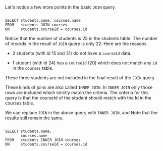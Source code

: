Let's notice a few more points in the basic `JOIN` query.

<codeblock language="sql" dbName="students2-v1.db" type="lesson">
<code>
SELECT students.name, courses.name
FROM   students JOIN courses
ON     students.courseId = courses.id
</code>
</codeblock>

Notice that the number of students is 25 in the students table.
The number of records in the result of  `JOIN` query is only 22.
Here are the reasons.

* 2 students (with id 15 and 31) do not have a `courseId` data.

* 1 student (with id 24) has a `courseId` (20) which does not match any `id` in the `courses` table.

These three students are not included in the final result of the `JOIN` query.

These kinds of joins are also called `INNER JOIN`. In `INNER JOIN` only those rows are included which
strictly match the criteria. The criteria for this query is that the courseId of the student should match with the Id in the courses table.

We can replace `JOIN` in the above query with `INNER JOIN`, and Note that the results still remain the same.

<codeblock language="sql" dbName="students2-v1.db" type="lesson">
<code>
SELECT students.name,
       courses.name
FROM   students INNER JOIN courses
ON     students.courseId = courses.id
</code>
</codeblock>